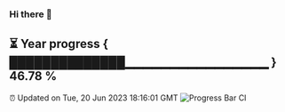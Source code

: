 ### Hi there 👋
⏳ Year progress { ██████████████▁▁▁▁▁▁▁▁▁▁▁▁▁▁▁▁ } 46.78 %
---
⏰ Updated on Tue, 20 Jun 2023 18:16:01 GMT
![Progress Bar CI](https://github.com/liununu/liununu/workflows/Progress%20Bar%20CI/badge.svg)
